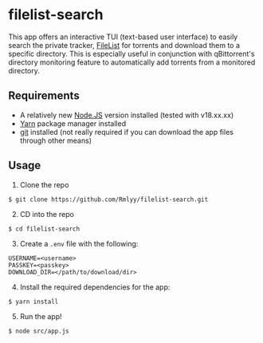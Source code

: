 # filelist-search

This app offers an interactive TUI (text-based user interface) to easily search the private tracker, [FileList](https://filelist.io) for torrents and download them to a specific directory. This is especially useful in conjunction with qBittorrent's directory monitoring feature to automatically add torrents from a monitored directory.

## Requirements

- A relatively new [Node.JS](https://nodejs.org) version installed (tested with v18.xx.xx)
- [Yarn](https://yarnpkg.co) package manager installed
- [git](https://git-scm.com) installed (not really required if you can download the app files through other means)

## Usage

1. Clone the repo

```
$ git clone https://github.com/Rmlyy/filelist-search.git
```

2. CD into the repo

```
$ cd filelist-search
```

3. Create a `.env` file with the following:

```
USERNAME=<username>
PASSKEY=<passkey>
DOWNLOAD_DIR=</path/to/download/dir>
```

4. Install the required dependencies for the app:

```sh
$ yarn install
```

5. Run the app!

```sh
$ node src/app.js
```

